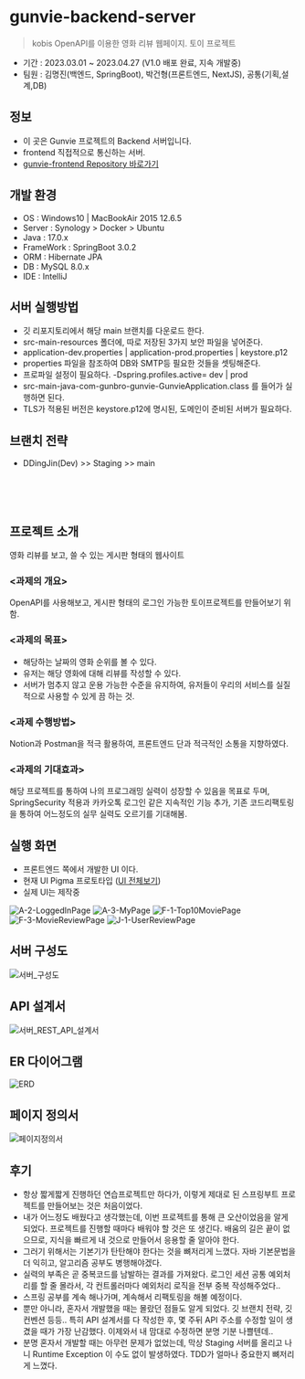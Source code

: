 # gunvie-backend-server
> kobis OpenAPI를 이용한 영화 리뷰 웹페이지. 토이 프로젝트
- 기간 : 2023.03.01 ~ 2023.04.27 (V1.0 배포 완료, 지속 개발중)
- 팀원 : 김명진(백엔드, SpringBoot), 박건형(프론트엔드, NextJS), 공통(기획,설계,DB)

## 정보
- 이 곳은 Gunvie 프로젝트의 Backend 서버입니다.
- frontend 직접적으로 통신하는 서버.
- [gunvie-frontend Repository 바로가기](https://github.com/gun-bro98/gunvie-frontend)

## 개발 환경
- OS : Windows10 | MacBookAir 2015 12.6.5
- Server : Synology > Docker > Ubuntu
- Java : 17.0.x
- FrameWork : SpringBoot 3.0.2
- ORM : Hibernate JPA
- DB : MySQL 8.0.x
- IDE : IntelliJ

## 서버 실행방법
- 깃 리포지토리에서 해당 main 브랜치를 다운로드 한다.
- src-main-resources 폴더에, 따로 저장된 3가지 보안 파일을 넣어준다.
- application-dev.properties | application-prod.properties | keystore.p12
- properties 파일을 참조하여 DB와 SMTP등 필요한 것들을 셋팅해준다.
- 프로파일 설정이 필요하다. -Dspring.profiles.active= dev | prod
- src-main-java-com-gunbro-gunvie-GunvieApplication.class 를 들어가 실행하면 된다.
- TLS가 적용된 버전은 keystore.p12에 명시된, 도메인이 준비된 서버가 필요하다.

## 브랜치 전략
- DDingJin(Dev) >> Staging >> main

<br><br><br>




## 프로젝트 소개
영화 리뷰를 보고, 쓸 수 있는 게시판 형태의 웹사이트

### <과제의 개요>
OpenAPI를 사용해보고, 게시판 형태의 로그인 가능한 토이프로젝트를 만들어보기 위함.
### <과제의 목표>
- 해당하는 날짜의 영화 순위를 볼 수 있다.
- 유저는 해당 영화에 대해 리뷰를 작성할 수 있다.
- 서버가 멈추지 않고 운용 가능한 수준을 유지하여, 유저들이 우리의 서비스를 실질적으로 사용할 수 있게 끔 하는 것.
### <과제 수행방법>
Notion과 Postman을 적극 활용하여, 프론트엔드 단과 적극적인 소통을 지향하였다.
### <과제의 기대효과>
해당 프로젝트를 통하여 나의 프로그래밍 실력이 성장할 수 있음을 목표로 두며, SpringSecurity 적용과 카카오톡 로그인 같은 지속적인 기능 추가, 기존 코드리팩토링을 통하여 어느정도의 실무 실력도 오르기를 기대해봄.


## 실행 화면
- 프론트엔드 쪽에서 개발한 UI 이다.
- 현재 UI Pigma 프로토타입 ([UI 전체보기](https://www.figma.com/file/kjBB4lLbdJVonqEUTdJykN/Gunvie?node-id=0-1))
- 실제 UI는 제작중

![A-2-LoggedInPage](resources/images/A-2.png)
![A-3-MyPage](resources/images/A-3.png)
![F-1-Top10MoviePage](resources/images/F-1.png)
![F-3-MovieReviewPage](resources/images/F-3.png)
![J-1-UserReviewPage](resources/images/J-1.png)

## 서버 구성도
![서버_구성도](resources/images/ServerDiagram.png)

## API 설계서
![서버_REST_API_설계서](resources/images/RestApiBP.png)

## ER 다이어그램
![ERD](resources/images/ERD.png)

## 페이지 정의서
![페이지정의서](resources/images/PageBP.png)





## 후기
 - 항상 짧게짧게 진행하던 연습프로젝트만 하다가, 이렇게 제대로 된 스프링부트 프로젝트를 만들어보는 것은 처음이었다.
 - 내가 어느정도 배웠다고 생각했는데, 이번 프로젝트를 통해 큰 오산이었음을 알게 되었다. 프로젝트를 진행할 때마다 배워야 할 것은 또 생긴다. 배움의 길은 끝이 없으므로, 지식을 빠르게 내 것으로 만들어서 응용할 줄 알아야 한다.
 - 그러기 위해서는 기본기가 탄탄해야 한다는 것을 뼈저리게 느꼈다. 자바 기본문법을 더 익히고, 알고리즘 공부도 병행해야겠다.
 - 실력의 부족은 곧 중복코드를 남발하는 결과를 가져왔다. 로그인 세션 공통 예외처리를 할 줄 몰라서, 각 컨트롤러마다 예외처리 로직을 전부 중복 작성해주었다..
 - 스프링 공부를 계속 해나가며, 계속해서 리팩토링을 해볼 예정이다.
 - 뿐만 아니라, 혼자서 개발했을 때는 몰랐던 점들도 알게 되었다. 깃 브랜치 전략, 깃 컨벤션 등등.. 특히 API 설계서를 다 작성한 후, 몇 주뒤 API 주소를 수정할 일이 생겼을 때가 가장 난감했다. 이제와서 내 맘대로 수정하면 분명 기분 나쁠텐데..
 - 분명 혼자서 개발할 때는 아무런 문제가 없었는데, 막상 Staging 서버를 올리고 나니 Runtime Exception 이 수도 없이 발생하였다. TDD가 얼마나 중요한지 뼈저리게 느꼈다.